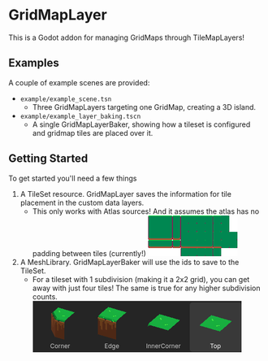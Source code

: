 # GridMapLayer

This is a Godot addon for managing GridMaps through TileMapLayers!

## Examples

A couple of example scenes are provided:
- `example/example_scene.tsn`
	- Three GridMapLayers targeting one GridMap, creating a 3D island.
- `example/example_layer_baking.tscn`
	- A single GridMapLayerBaker, showing how a tileset is configured and gridmap tiles are placed over it.

## Getting Started

To get started you'll need a few things

1. A TileSet resource. GridMapLayer saves the information for tile placement in the custom data layers.
	- This only works with Atlas sources! And it assumes the atlas has no padding between tiles (currently!)
![Tileset source](example/assets/grass-texture.png)
2. A MeshLibrary. GridMapLayerBaker will use the ids to save to the TileSet.
	- For a tileset with 1 subdivision (making it a 2x2 grid), you can get away with just four tiles! The same is true for any higher subdivision counts.
![Mesh Library](example/assets/mesh-library.png)
